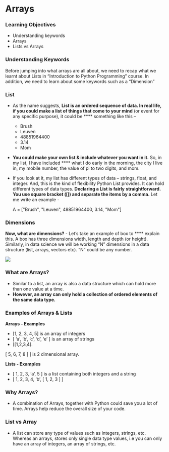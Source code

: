 # Arrays

### Learning Objectives

* Understanding keywords
* Arrays
* Lists vs Arrays

### Understanding Keywords

Before jumping into what arrays are all about, we need to recap what we learnt about Lists in “Introduction to Python Programming” course. In addition, we need to learn about some keywords such as a “Dimension”

### List

* As the name suggests, **List is an ordered sequence of data. In real life, if you could make a list of things that come to your mind** (or event for any specific purpose), it could be **** something like this –
  * Brush
  * Leuven
  * 48851964400
  * 3.14
  * Mom
* **You could make your own list & include whatever you want in it.** So, in my list, I have included **** what I do early in the morning, the city I live in, my mobile number, the value of pi to two digits, and mom.
*   If you look at it, my list has different types of data – strings, float, and integer. And, this is the kind of flexibility Python List provides. It can hold different types of data types. **Declaring a List is fairly** **straightforward. You use square bracket (\[]) and separate the items by a comma.** Let me write an example -

    A = \["Brush", "Leuven", 48851964400, 3.14, "Mom"]

### Dimensions

**Now, what are dimensions?** - Let’s take an example of box to **** explain this. A box has three dimensions width, length and depth (or height). Similarly, in data science we will be working “N” dimensions in a data structure (list, arrays, vectors etc). “N” could be any number.

![](broken-reference)

### What are Arrays?

* Similar to a list, an array is also a data structure which can hold more than one value at a time.
* **However, an array can only hold a collection of ordered elements of the same data type.**

### Examples of Arrays & Lists

**Arrays - Examples**

* \[1, 2, 3, 4, 5] is an array of integers
* \[ ‘a’, ‘b’, ‘c’, ‘d’, ‘e’ ] is an array of strings
* \[\[1,2,3,4].

&#x20;     \[ 5, 6, 7, 8 ] ] is 2 dimensional array.

**Lists - Examples**

* \[ 1, 2, 3, ‘a’, 5 ] is a list containing both integers and a string
* \[ 1, 2, 3, 4, ‘b’, \[ 1, 2, 3 ] ]

### Why Arrays?

* A combination of Arrays, together with Python could save you a lot of time. Arrays help reduce the overall size of your code.

### List vs Array

* A list can store any type of values such as integers, strings, etc. Whereas an arrays, stores only single data type values, i.e you can only have an array of integers, an array of strings, etc.
